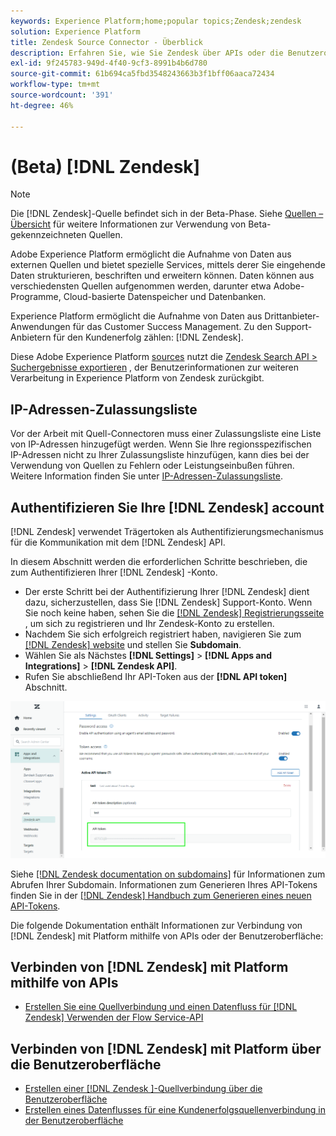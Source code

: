 ```yaml
---
keywords: Experience Platform;home;popular topics;Zendesk;zendesk
solution: Experience Platform
title: Zendesk Source Connector - Überblick
description: Erfahren Sie, wie Sie Zendesk über APIs oder die Benutzeroberfläche mit Adobe Experience Platform verbinden.
exl-id: 9f245783-949d-4f40-9cf3-8991b4b6d780
source-git-commit: 61b694ca5fbd3548243663b3f1bff06aaca72434
workflow-type: tm+mt
source-wordcount: '391'
ht-degree: 46%

---
```


# (Beta) [!DNL Zendesk]

>[!NOTE]
>
>Die [!DNL Zendesk]-Quelle befindet sich in der Beta-Phase. Siehe [Quellen – Übersicht](../../home.md#terms-and-conditions) für weitere Informationen zur Verwendung von Beta-gekennzeichneten Quellen.

Adobe Experience Platform ermöglicht die Aufnahme von Daten aus externen Quellen und bietet spezielle Services, mittels derer Sie eingehende Daten strukturieren, beschriften und erweitern können. Daten können aus verschiedensten Quellen aufgenommen werden, darunter etwa Adobe-Programme, Cloud-basierte Datenspeicher und Datenbanken.

Experience Platform ermöglicht die Aufnahme von Daten aus Drittanbieter-Anwendungen für das Customer Success Management. Zu den Support-Anbietern für den Kundenerfolg zählen: [!DNL Zendesk].

Diese Adobe Experience Platform [sources](https://experienceleague.adobe.com/docs/experience-platform/sources/home.html?lang=de) nutzt die [Zendesk Search API > Suchergebnisse exportieren](https://developer.zendesk.com/api-reference/ticketing/ticket-management/search/#export-search-results) , der Benutzerinformationen zur weiteren Verarbeitung in Experience Platform von Zendesk zurückgibt.

## IP-Adressen-Zulassungsliste

Vor der Arbeit mit Quell-Connectoren muss einer Zulassungsliste eine Liste von IP-Adressen hinzugefügt werden. Wenn Sie Ihre regionsspezifischen IP-Adressen nicht zu Ihrer Zulassungsliste hinzufügen, kann dies bei der Verwendung von Quellen zu Fehlern oder Leistungseinbußen führen. Weitere Information finden Sie unter [IP-Adressen-Zulassungsliste](../../ip-address-allow-list.md).

## Authentifizieren Sie Ihre [!DNL Zendesk] account

[!DNL Zendesk] verwendet Trägertoken als Authentifizierungsmechanismus für die Kommunikation mit dem [!DNL Zendesk] API.

In diesem Abschnitt werden die erforderlichen Schritte beschrieben, die zum Authentifizieren Ihrer [!DNL Zendesk] -Konto.

* Der erste Schritt bei der Authentifizierung Ihrer [!DNL Zendesk] dient dazu, sicherzustellen, dass Sie [!DNL Zendesk] Support-Konto. Wenn Sie noch keine haben, sehen Sie die [[!DNL Zendesk] Registrierungsseite](https://www.zendesk.de/register/) , um sich zu registrieren und Ihr Zendesk-Konto zu erstellen.
* Nachdem Sie sich erfolgreich registriert haben, navigieren Sie zum [[!DNL Zendesk] website](https://www.zendesk.com/login/) und stellen Sie **Subdomain**.
* Wählen Sie als Nächstes **[!DNL Settings]** > **[!DNL Apps and Integrations]** > **[!DNL Zendesk API]**.
* Rufen Sie abschließend Ihr API-Token aus der **[!DNL API token]** Abschnitt.

![Zendesk-API-Token](../../images/tutorials/create/zendesk/zendesk-api-tokens.png)

Siehe [[!DNL Zendesk documentation on subdomains]](https://support.zendesk.com/hc/en-us/articles/4409381383578-Where-can-I-find-my-Zendesk-subdomain-) für Informationen zum Abrufen Ihrer Subdomain. Informationen zum Generieren Ihres API-Tokens finden Sie in der [[!DNL Zendesk] Handbuch zum Generieren eines neuen API-Tokens](https://support.zendesk.com/hc/en-us/articles/4408889192858-Generating-a-new-API-token).

Die folgende Dokumentation enthält Informationen zur Verbindung von [!DNL Zendesk] mit Platform mithilfe von APIs oder der Benutzeroberfläche:

## Verbinden von [!DNL Zendesk] mit Platform mithilfe von APIs

* [Erstellen Sie eine Quellverbindung und einen Datenfluss für [!DNL Zendesk] Verwenden der Flow Service-API](../../tutorials/api/create/customer-success/zendesk.md)

## Verbinden von [!DNL Zendesk] mit Platform über die Benutzeroberfläche

* [Erstellen einer  [!DNL Zendesk ]-Quellverbindung über die Benutzeroberfläche](../../tutorials/ui/create/customer-success/zendesk.md)
* [Erstellen eines Datenflusses für eine Kundenerfolgsquellenverbindung in der Benutzeroberfläche](../../tutorials/ui/dataflow/customer-success.md)
